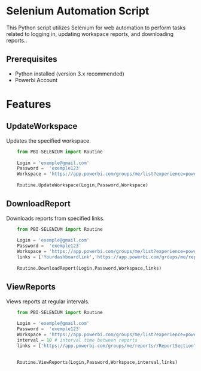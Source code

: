 # Selenium Automation Script

This Python script utilizes Selenium for web automation to perform tasks related to logging in, updating workspace reports, and downloading reports..

## Prerequisites

- Python installed (version 3.x recommended)
- Powerbi Account


# Features

## UpdateWorkspace
Updates the specified workspace.  
```python
    from PBI-SELENIUM import Routine 
     
    Login = 'exemple@gmail.com'
    Password =  'exemple123'
    Workspace = 'https://app.powerbi.com/groups/me/list?experience=power-bi'
    
    Routine.UpdateWorkspace(Login,Password,Workspace)
```



## DownloadReport
Downloads reports from specified links.  
```python
    from PBI-SELENIUM import Routine 
     
    Login = 'exemple@gmail.com'
    Password =  'exemple123'
    Workspace = 'https://app.powerbi.com/groups/me/list?experience=power-bi'
    links = ['Yourdashboardlink','https://app.powerbi.com/groups/me/reports//ReportSection?experience=power-bi']
    
    Routine.DownloadReport(Login,Password,Workspace,links)
```
## ViewReports
Views reports at regular intervals.
```python
    from PBI-SELENIUM import Routine 
     
    Login = 'exemple@gmail.com'
    Password =  'exemple123'
    Workspace = 'https://app.powerbi.com/groups/me/list?experience=power-bi'
    interval = 10 # interval time between reports
    links = ['https://app.powerbi.com/groups/me/reports//ReportSection?experience=power-bi']
    
    
    Routine.ViewReports(Login,Password,Workspace,interval,links)
```